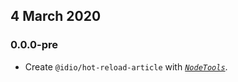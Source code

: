 ## 4 March 2020

### 0.0.0-pre

- Create `@idio/hot-reload-article` with _[`NodeTools`](https://art-deco.github.io/nodetools)_.